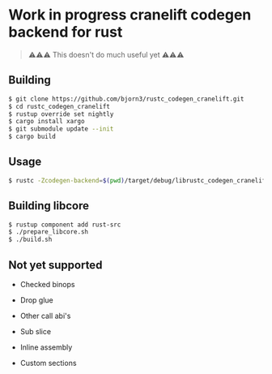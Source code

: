 # Work in progress cranelift codegen backend for rust

> ⚠⚠⚠ This doesn't do much useful yet ⚠⚠⚠

## Building

```bash
$ git clone https://github.com/bjorn3/rustc_codegen_cranelift.git
$ cd rustc_codegen_cranelift
$ rustup override set nightly
$ cargo install xargo
$ git submodule update --init
$ cargo build
```

## Usage

```bash
$ rustc -Zcodegen-backend=$(pwd)/target/debug/librustc_codegen_cranelift.so my_crate.rs --crate-type lib -Og
```

## Building libcore

```bash
$ rustup component add rust-src
$ ./prepare_libcore.sh
$ ./build.sh
```

## Not yet supported

* Checked binops
* Drop glue

* Other call abi's
* Sub slice

* Inline assembly
* Custom sections
